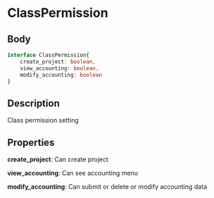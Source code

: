 # ClassPermission

## Body

```typescript
interface ClassPermission{
    create_project: boolean,
    view_accounting: boolean,
    modify_accounting: boolean
}
```

## Description

Class permission setting

## Properties

**create_project**: Can create project

**view_accounting**: Can see accounting menu

**modify_accounting**: Can submit or delete or modify accounting data